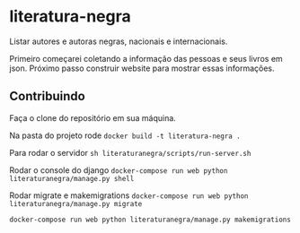 # literatura-negra

Listar autores e autoras negras, nacionais e internacionais.

Primeiro começarei coletando a informação das pessoas e seus livros em json.
Próximo passo construir website para mostrar essas informações.

## Contribuindo

Faça o clone do repositório em sua máquina.

Na pasta do projeto rode `docker build -t literatura-negra .`

Para rodar o servidor `sh literaturanegra/scripts/run-server.sh`

Rodar o console do django `docker-compose run web python literaturanegra/manage.py shell`

Rodar migrate e makemigrations `docker-compose run web python literaturanegra/manage.py migrate`

`docker-compose run web python literaturanegra/manage.py makemigrations`
